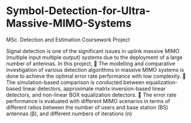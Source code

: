 # Symbol-Detection-for-Ultra-Massive-MIMO-Systems
MSc. Detection and Estimation Coursework Project

Signal detection is one of the significant issues in uplink massive MIMO (multiple input multiple 
output) systems due to the deployment of a large number of antennas. In this project, 
 The modelling and comparative investigation of various detection algorithms in massive MIMO 
systems is done to achieve the optimal error rate performance with low complexity. 
 The simulation-based comparison is conducted between equalization-based linear detectors, 
approximate matrix inversion-based linear detectors, and non-linear BOX equalization detectors.
 The error rate performance is evaluated with different MIMO scenarios in terms of different 
ratios between the  number of users and base station (BS) antennas (β), and different numbers of 
iterations (n)
